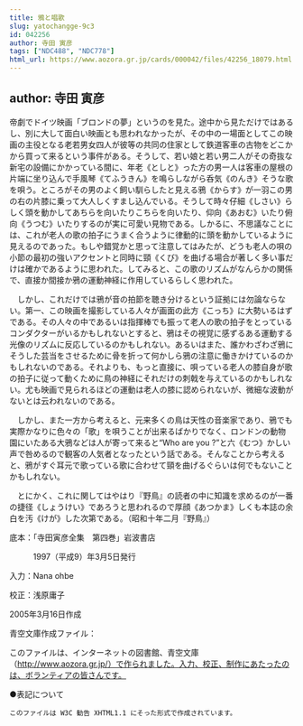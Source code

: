 ```yaml
---
title: 鴉と唱歌
slug: yatochangge-9c3
id: 042256
author: 寺田 寅彦
tags: ["NDC488", "NDC778"]
html_url: https://www.aozora.gr.jp/cards/000042/files/42256_18079.html
---
```


## author: 寺田 寅彦

帝劇でドイツ映画「ブロンドの夢」というのを見た。途中から見ただけではあるし、別に大して面白い映画とも思われなかったが、その中の一場面としてこの映画の主役となる老若男女四人が彼等の共同の住家として鉄道客車の古物をどこかから買って来るという事件がある。そうして、若い娘と若い男二人がその奇抜な新宅の設備にかかっている間に、年老《としと》った方の男一人は客車の屋根の片端に坐り込んで手風琴《てふうきん》を鳴らしながら呑気《のんき》そうな歌を唄う。ところがその男のよく飼い馴らしたと見える鴉《からす》が一羽この男の右の片膝に乗って大人しくすまし込んでいる。そうして時々仔細《しさい》らしく頭を動かしてあちらを向いたりこちらを向いたり、仰向《あおむ》いたり俯向《うつむ》いたりするのが実に可愛い見物である。しかるに、不思議なことには、これが老人の歌の拍子にうまく合うように律動的に頭を動かしているように見えるのであった。もしや錯覚かと思って注意してはみたが、どうも老人の唄の小節の最初の強いアクセントと同時に頸《くび》を曲げる場合が著しく多い事だけは確かであるように思われた。してみると、この歌のリズムがなんらかの関係で、直接か間接か鴉の運動神経に作用しているらしく思われた。

　しかし、これだけでは鴉が音の拍節を聴き分けるという証拠には勿論ならない。第一、この映画を撮影している人々が画面の此方《こっち》に大勢いるはずである。その人々の中であるいは指揮棒でも振って老人の歌の拍子をとっているコンダクターがいるかもしれないとすると、鴉はその視覚に感ずるある運動する光像のリズムに反応しているのかもしれない。あるいはまた、誰かわざわざ鴉にそうした芸当をさせるために骨を折って何かしら鴉の注意に働きかけているのかもしれないのである。それよりも、もっと直接に、唄っている老人の膝自身が歌の拍子に従って動くために鳥の神経にそれだけの刺戟を与えているのかもしれない。尤も映画で見られるほどの運動は老人の膝に認められないが、微細な波動がないとは云われないのである。

　しかし、また一方から考えると、元来多くの鳥は天性の音楽家であり、鴉でも実際かなりに色々の「歌」を唄うことが出来るばかりでなく、ロンドンの動物園にいたある大鴉などは人が寄って来ると“Who are you ?”と六《むつ》かしい声で咎めるので観客の人気者となったという話である。そんなことから考えると、鴉がすぐ耳元で歌っている歌に合わせて頸を曲げるぐらいは何でもないことかもしれない。

　とにかく、これに関してはやはり『野鳥』の読者の中に知識を求めるのが一番の捷径《しょうけい》であろうと思われるので厚顔《あつかま》しくも本誌の余白を汚《けが》した次第である。（昭和十年二月『野鳥』）













底本：「寺田寅彦全集　第四巻」岩波書店


　　　1997（平成9）年3月5日発行

入力：Nana ohbe

校正：浅原庸子

2005年3月16日作成

青空文庫作成ファイル：

このファイルは、インターネットの図書館、青空文庫（http://www.aozora.gr.jp/）で作られました。入力、校正、制作にあたったのは、ボランティアの皆さんです。











●表記について


	このファイルは W3C 勧告 XHTML1.1 にそった形式で作成されています。